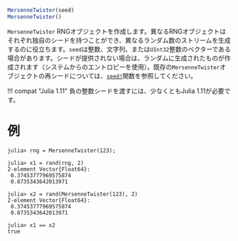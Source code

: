 ```julia
MersenneTwister(seed)
MersenneTwister()
```

`MersenneTwister` RNGオブジェクトを作成します。異なるRNGオブジェクトはそれぞれ独自のシードを持つことができ、異なるランダム数のストリームを生成するのに役立ちます。`seed`は整数、文字列、または`UInt32`整数のベクターである場合があります。シードが提供されない場合は、ランダムに生成されたものが作成されます（システムからのエントロピーを使用）。既存の`MersenneTwister`オブジェクトの再シードについては、[`seed!`](@ref)関数を参照してください。

!!! compat "Julia 1.11"
    負の整数シードを渡すには、少なくともJulia 1.11が必要です。


# 例

```jldoctest
julia> rng = MersenneTwister(123);

julia> x1 = rand(rng, 2)
2-element Vector{Float64}:
 0.37453777969575874
 0.8735343642013971

julia> x2 = rand(MersenneTwister(123), 2)
2-element Vector{Float64}:
 0.37453777969575874
 0.8735343642013971

julia> x1 == x2
true
```
